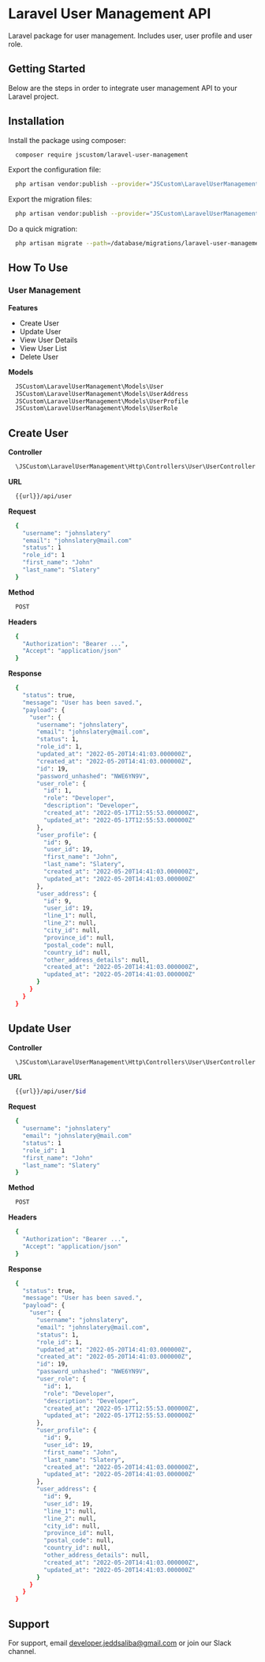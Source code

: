 
# Laravel User Management API
Laravel package for user management. Includes user, user profile and user role.
## Getting Started
Below are the steps in order to integrate user management API to your Laravel project.
## Installation
Install the package using composer:

```bash
  composer require jscustom/laravel-user-management
```

Export the configuration file:

```bash
  php artisan vendor:publish --provider="JSCustom\LaravelUserManagement\Providers\LaravelUserManagementServiceProvider" --tag="config"
```

Export the migration files:

```bash
  php artisan vendor:publish --provider="JSCustom\LaravelUserManagement\Providers\LaravelUserManagementServiceProvider" --tag="migrations"
```

Do a quick migration:

```bash
  php artisan migrate --path=/database/migrations/laravel-user-management
```

## How To Use

### User Management

**Features**

- Create User
- Update User
- View User Details
- View User List
- Delete User

**Models**

```bash
  JSCustom\LaravelUserManagement\Models\User
  JSCustom\LaravelUserManagement\Models\UserAddress
  JSCustom\LaravelUserManagement\Models\UserProfile
  JSCustom\LaravelUserManagement\Models\UserRole
```

## Create User

**Controller**

```bash
  \JSCustom\LaravelUserManagement\Http\Controllers\User\UserController
```

**URL**

```bash
  {{url}}/api/user
```

**Request**

```bash
  {
    "username": "johnslatery"
    "email": "johnslatery@mail.com"
    "status": 1
    "role_id": 1
    "first_name": "John"
    "last_name": "Slatery"
  }
```

**Method**

```bash
  POST
```

**Headers**

```bash
  {
    "Authorization": "Bearer ...",
    "Accept": "application/json"
  }
```

**Response**

```bash
  {
    "status": true,
    "message": "User has been saved.",
    "payload": {
      "user": {
        "username": "johnslatery",
        "email": "johnslatery@mail.com",
        "status": 1,
        "role_id": 1,
        "updated_at": "2022-05-20T14:41:03.000000Z",
        "created_at": "2022-05-20T14:41:03.000000Z",
        "id": 19,
        "password_unhashed": "NWE6YN9V",
        "user_role": {
          "id": 1,
          "role": "Developer",
          "description": "Developer",
          "created_at": "2022-05-17T12:55:53.000000Z",
          "updated_at": "2022-05-17T12:55:53.000000Z"
        },
        "user_profile": {
          "id": 9,
          "user_id": 19,
          "first_name": "John",
          "last_name": "Slatery",
          "created_at": "2022-05-20T14:41:03.000000Z",
          "updated_at": "2022-05-20T14:41:03.000000Z"
        },
        "user_address": {
          "id": 9,
          "user_id": 19,
          "line_1": null,
          "line_2": null,
          "city_id": null,
          "province_id": null,
          "postal_code": null,
          "country_id": null,
          "other_address_details": null,
          "created_at": "2022-05-20T14:41:03.000000Z",
          "updated_at": "2022-05-20T14:41:03.000000Z"
        }
      }
    }
  }
```

## Update User

**Controller**

```bash
  \JSCustom\LaravelUserManagement\Http\Controllers\User\UserController
```

**URL**

```bash
  {{url}}/api/user/$id
```

**Request**

```bash
  {
    "username": "johnslatery"
    "email": "johnslatery@mail.com"
    "status": 1
    "role_id": 1
    "first_name": "John"
    "last_name": "Slatery"
  }
```

**Method**

```bash
  POST
```

**Headers**

```bash
  {
    "Authorization": "Bearer ...",
    "Accept": "application/json"
  }
```

**Response**

```bash
  {
    "status": true,
    "message": "User has been saved.",
    "payload": {
      "user": {
        "username": "johnslatery",
        "email": "johnslatery@mail.com",
        "status": 1,
        "role_id": 1,
        "updated_at": "2022-05-20T14:41:03.000000Z",
        "created_at": "2022-05-20T14:41:03.000000Z",
        "id": 19,
        "password_unhashed": "NWE6YN9V",
        "user_role": {
          "id": 1,
          "role": "Developer",
          "description": "Developer",
          "created_at": "2022-05-17T12:55:53.000000Z",
          "updated_at": "2022-05-17T12:55:53.000000Z"
        },
        "user_profile": {
          "id": 9,
          "user_id": 19,
          "first_name": "John",
          "last_name": "Slatery",
          "created_at": "2022-05-20T14:41:03.000000Z",
          "updated_at": "2022-05-20T14:41:03.000000Z"
        },
        "user_address": {
          "id": 9,
          "user_id": 19,
          "line_1": null,
          "line_2": null,
          "city_id": null,
          "province_id": null,
          "postal_code": null,
          "country_id": null,
          "other_address_details": null,
          "created_at": "2022-05-20T14:41:03.000000Z",
          "updated_at": "2022-05-20T14:41:03.000000Z"
        }
      }
    }
  }
```

## Support
For support, email developer.jeddsaliba@gmail.com or join our Slack channel.